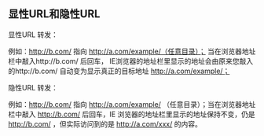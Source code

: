## **显性URL和隐性URL**

显性URL 转发：

例如：http://b.com/ 指向 http://a.com/example/（任意目录）； 当在浏览器地址栏中敲入http://b.com/ 后回车， IE浏览器的地址栏里显示的地址会由原来您敲入的http://b.com/ 自动变为显示真正的目标地址 http://a.com/example/；

隐性URL 转发：

例如：http://b.com/ 指向 http://a.com/example/ （任意目录）；当在浏览器地址栏中敲入 http://b.com/ 后回车，IE 浏览器的地址栏里显示的地址保持不变，仍是 http://b.com/ ，但实际访问到的是 http://a.com/xxx/ 的内容。

 
